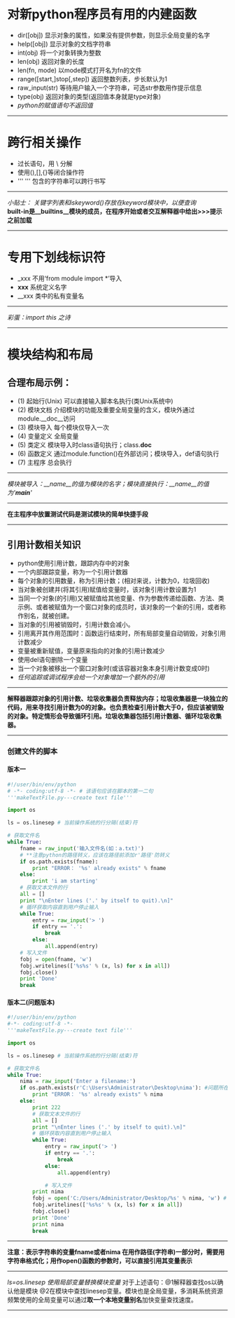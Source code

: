 # 对新python程序员有用的内建函数
- dir([obj])       显示对象的属性，如果没有提供参数，则显示全局变量的名字
- help([obj])      显示对象的文档字符串
- int(obj)         将一个对象转换为整数
- len(obj)         返回对象的长度
- len(fn, mode)    以mode模式打开名为fn的文件
- range([start,]stop[,step]) 返回整数列表，步长默认为1
- raw_input(str)   等待用户输入一个字符串，可选str参数用作提示信息
- type(obj)        返回对象的类型(返回值本身就是type对象)
- *python的赋值语句不返回值*

----
# 跨行相关操作
- 过长语句，用 \ 分解
- 使用(),[],{}等闭合操作符
- '''   ''' 包含的字符串可以跨行书写

---
*小贴士： 关键字列表和iskeyword()存放在keyword模块中，以便查询*   
**built-in是__builtins__模块的成员，在程序开始或者交互解释器中给出>>>提示之前加载**

---
# 专用下划线标识符
- _xxx 不用‘from module import *’导入
- __xxx__ 系统定义名字
- __xxx 类中的私有变量名

---
*彩蛋：import this 之诗*

---
# 模块结构和布局
## 合理布局示例：

+ (1) 起始行(Unix)   可以直接输入脚本名执行(类Unix系统中)
+ (2) 模块文档       介绍模块的功能及重要全局变量的含义，模块外通过module.__doc__访问
+ (3) 模块导入       每个模块仅导入一次
+ (4) 变量定义       全局变量
+ (5) 类定义         模块导入时class语句执行；class.__doc__
+ (6) 函数定义       通过module.function()在外部访问；模块导入，def语句执行
+ (7) 主程序         总会执行

---
*模块被导入：__name__的值为模块的名字；模块直接执行：__name__的值为'__main__'*

---
**在主程序中放置测试代码是测试模块的简单快捷手段**

---
## 引用计数相关知识
- python使用引用计数，跟踪内存中的对象
- 一个内部跟踪变量，称为一个引用计数器
- 每个对象的引用数量，称为引用计数；(相对来说，计数为0，垃圾回收)
- 当对象被创建并(将其引用)赋值给变量时，该对象引用计数设置为1
- 当同一个对象(的引用)又被赋值给其他变量、作为参数传递给函数、方法、类示例、或者被赋值为一个窗口对象的成员时，该对象的一个新的引用，或者称作别名，就被创建。
- 当对象的引用被销毁时，引用计数会减小。
- 引用离开其作用范围时：函数运行结束时，所有局部变量自动销毁，对象引用计数减少
- 变量被重新赋值，变量原来指向的对象的引用计数减少
- 使用del语句删除一个变量
- 当一个对象被移出一个窗口对象时(或该容器对象本身引用计数变成0时)
- *任何追踪或调试程序会给一个对象增加一个额外的引用*

---
**解释器跟踪对象的引用计数、垃圾收集器负责释放内存；垃圾收集器是一块独立的代码，用来寻找引用计数为0的对象。也负责检查引用计数大于0，但应该被销毁的对象。特定情形会导致循环引用。垃圾收集器包括引用计数器、循环垃圾收集器。**

----
### 创建文件的脚本

#### 版本一
```python
#!/user/bin/env/python
# -*- coding:utf-8 -*- # 该语句应该在脚本的第一二句
'''makeTextFile.py---create text file'''

import os

ls = os.linesep # 当前操作系统的行分隔(结束)符

# 获取文件名
while True:
    fname = raw_input('输入文件名(如：a.txt)')
    # **注意python的路径转义，应该在路径前添加r'路径'防转义
    if os.path.exists(fname):
        print "ERROR： '%s' already exists" % fname
    else:
        print 'i am starting'
    # 获取文本文件的行
    all = []
    print "\nEnter lines ('.' by itself to quit).\n]"
    # 循环获取内容直到用户停止输入
    while True:
        entry = raw_input('> ')
        if entry == '.':
            break
        else:
            all.append(entry)
    # 写入文件
    fobj = open(fname, 'w')
    fobj.writelines(['%s%s' % (x, ls) for x in all])
    fobj.close()
    print 'Done'
    break
```

#### 版本二(问题版本)

```python
#!/user/bin/env/python
#-*- coding:utf-8 -*-
'''makeTextFile.py---create text file'''

import os

ls = os.linesep # 当前操作系统的行分隔(结束)符

# 获取文件名
while True:
    nima = raw_input('Enter a filename:')
    if os.path.exists(r'C:\Users\Administrator\Desktop\nima'): #问题所在
        print "ERROR： '%s' already exists" % nima
    else:
        print 222
        # 获取文本文件的行
        all = []
        print "\nEnter lines ('.' by itself to quit).\n]"
        # 循环获取内容直到用户停止输入
        while True:
            entry = raw_input('> ')
            if entry == '.':
                break
            else:
                all.append(entry)

            # 写入文件
        print nima      
        fobj = open('C:/Users/Administrator/Desktop/%s' % nima, 'w') # 问题的解决
        fobj.writelines(['%s%s' % (x, ls) for x in all])
        fobj.close()
        print 'Done'
        print nima
        break
```

---
**注意：表示字符串的变量fname或者nima 在用作路径(字符串)一部分时，需要用字符串格式化；用作open()函数的参数时，可以直接引用其变量表示**

---
*ls=os.linesep 使用局部变量替换模块变量*
对于上述语句：@1解释器查找os以确认他是模块    @2在模块中查找linesep变量。模块也是全局变量，多消耗系统资源   
频繁使用的全局变量可以通过**取一个本地变量别名**加快变量查找速度。

----

